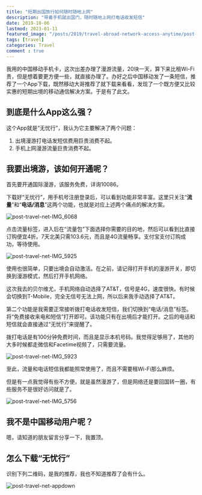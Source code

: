 ```yaml
---
title: "短期出国旅行如何随时随地上网"
description: "带着手机就出国门，随时随地上网打电话收发短信"
date: 2019-10-06
lastmod: 2023-01-11
featured_image: "/posts/2019/travel-abroad-network-access-anytime/post-travel-tips.png"
tags: [travel]
categories: Travel
comment : true
---
```


我用的中国移动手机卡，这次出差办理了漫游流量，20块一天，算下来比租Wi-Fi贵，但是想着要更方便一些，就直接办理了。办好之后中国移动发了一条短信，推荐了一个App下载，既然移动大哥推荐了就下载来看看，发现了一个既方便又比较实惠的短期出境的移动通信解决方案。于是有了此文。

## 到底是什么App这么强？

这个App就是“无忧行”，我认为它主要解决了两个问题：

1. 出境漫游打电话发短信费用巨贵消费不起。
2. 手机上网漫游流量巨贵消费不起。

## 我要出境游，该如何开通呢？

首先要开通国际漫游，该服务免费，详询10086。

下载好“无忧行”，用手机号注册登录后，可以看到功能非常丰富。这里只关注“**流量**”和“**电话/消息**”这两个功能，也就是对应上述两个痛点的解决方案。

![post-travel-net-IMG_6068](/posts/2019/travel-abroad-network-access-anytime/post-travel-net-IMG_6068.PNG)

点击流量标签，进入后在“流量包”下面选择你需要的目的地，然后可以看到比直接订购便宜4折。7天北美只需103.6元，而且是4G流量畅享。支付宝支付订购成功，等待使用。

![post-travel-net-IMG_5925](/posts/2019/travel-abroad-network-access-anytime/post-travel-net-IMG_5925.PNG)

使用也很简单，只要出境会自动激活。在之前，请记得打开手机的漫游开关，即切换到漫游模式，然后打开手机网络。

这次我去的贝尔维尤，手机网络自动选择了AT&T，信号是4G，速度很快。有时候会切换到T-Mobile，完全无信号无法上网，所以后来我手动选择了AT&T。

第二个功能是我需要正常接听拨打电话收发短信，我们切换到“电话/消息”标签。将“免费接收来电和短信”打开即可。该功能只有在出境后才能打开。之后的电话和短信就会直接通过“无忧行”来提醒了。

拨打电话是有100分钟免费时间，而且是显示本机号码。我觉得足够用了，其他的大多时候都走微信和Facetime视频了，只需要流量。

![post-travel-net-IMG_5923](/posts/2019/travel-abroad-network-access-anytime/post-travel-net-IMG_5923.PNG)

至此，流量和电话短信我都能照常使用了，而且不需要租Wi-Fi那么麻烦。

但是有一点我觉得有些不方便，就是虽然漫游了，但是网络还是要回国转一圈，有些服务不是很好访问就是了。

![post-travel-net-IMG_5756](/posts/2019/travel-abroad-network-access-anytime/post-travel-net-IMG_5756.JPG)

## 我不是中国移动用户呢？

嗯，请知道的朋友留言分享一下，我置顶。

## 怎么下载“无忧行”

识别下列二维码，是我的推荐，我也不知道推荐了会有什么。

![post-travel-net-appdown](/posts/2019/travel-abroad-network-access-anytime/post-travel-net-appdown.jpg)
